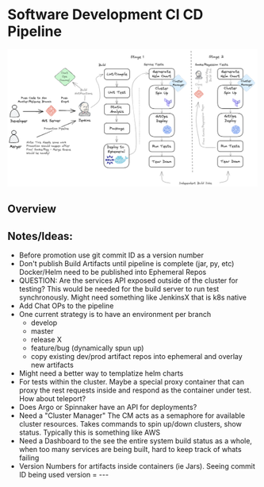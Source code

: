 Software Development CI CD Pipeline
====================================================
![Jenkins Pipeline](./jenkins-pipeline.excalidraw.png )

Overview
----------------------------------------------------



Notes/Ideas:
----------------------------------------------------
- Before promotion use git commit ID as a version number
- Don't publish Build Artifacts until pipeline is complete (jar, py, etc) Docker/Helm need to be published into Ephemeral Repos 
- QUESTION: Are the services API exposed outside of the cluster for testing? This would be needed for the build server to run test synchronously. Might need something like JenkinsX that is k8s native
- Add Chat OPs to the pipeline
- One current strategy is to have an environment per branch
    - develop
    - master
    - release X
    - feature/bug (dynamically spun up)
    - copy existing dev/prod artifact repos into ephemeral and overlay new artifacts
- Might need a better way to templatize helm charts
- For tests within the cluster. Maybe a special proxy container that can proxy the rest requests inside and respond as the container under test. How about teleport?
- Does Argo or Spinnaker have an API for deployments?
- Need a "Cluster Manager" The CM acts as a semaphore for available cluster resources. Takes commands to spin up/down clusters, show status. Typically this is something like AWS
- Need a Dashboard to the see the entire system build status as a whole, when too many services are being built, hard to keep track of whats failing
- Version Numbers for artifacts inside containers (ie Jars). Seeing commit ID being used version = <DATESTRING>-<TIMESTAMP>-<BUILDNUMBER>-<COMMIT-ID>